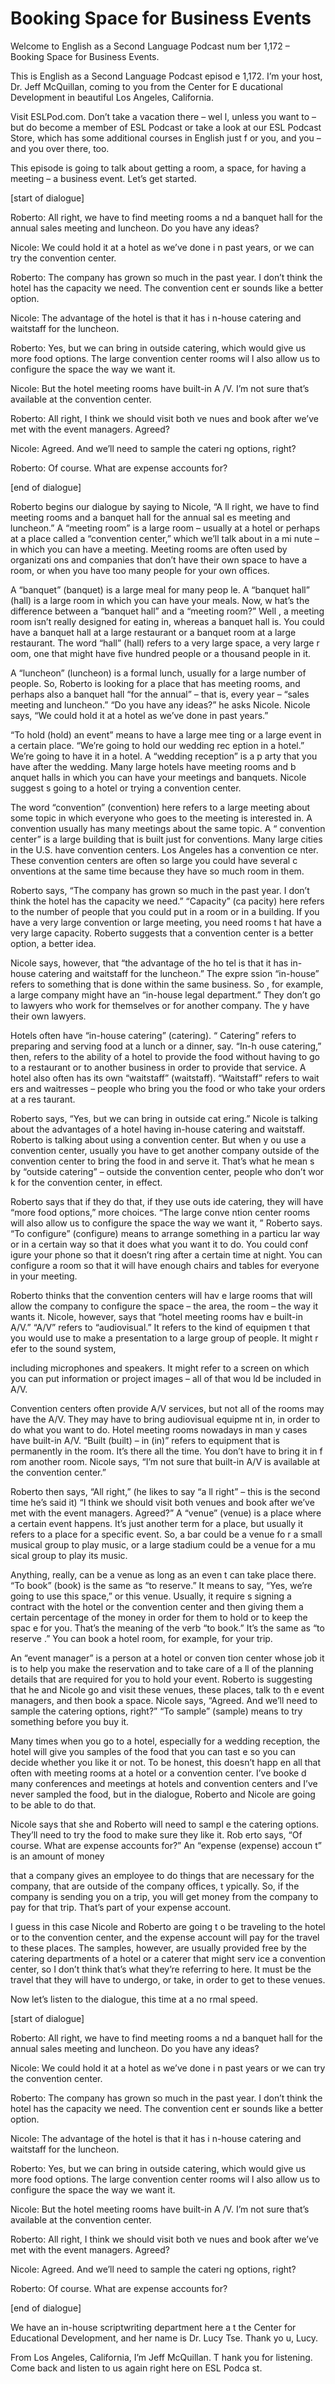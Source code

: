 # Booking Space for Business Events

Welcome to English as a Second Language Podcast num ber 1,172 – Booking Space for Business Events. 

This is English as a Second Language Podcast episod e 1,172. I’m your host, Dr. Jeff McQuillan, coming to you from the Center for E ducational Development in beautiful Los Angeles, California. 

Visit ESLPod.com. Don’t take a vacation there – wel l, unless you want to – but do become a member of ESL Podcast or take a look at  our ESL Podcast Store, which has some additional courses in English just f or you, and you – and you over there, too.  

This episode is going to talk about getting a room,  a space, for having a meeting – a business event. Let’s get started. 

[start of dialogue] 

Roberto: All right, we have to find meeting rooms a nd a banquet hall for the annual sales meeting and luncheon. Do you have any ideas? 

Nicole: We could hold it at a hotel as we’ve done i n past years, or we can try the convention center. 

Roberto: The company has grown so much in the past year. I don’t think the hotel has the capacity we need. The convention cent er sounds like a better option.  

Nicole: The advantage of the hotel is that it has i n-house catering and waitstaff for the luncheon. 

Roberto: Yes, but we can bring in outside catering,  which would give us more food options. The large convention center rooms wil l also allow us to configure the space the way we want it. 

Nicole: But the hotel meeting rooms have built-in A /V. I’m not sure that’s available at the convention center.  

Roberto: All right, I think we should visit both ve nues and book after we’ve met with the event managers. Agreed? 

Nicole: Agreed. And we’ll need to sample the cateri ng options, right? 

Roberto: Of course. What are expense accounts for? 

[end of dialogue] 

Roberto begins our dialogue by saying to Nicole, “A ll right, we have to find meeting rooms and a banquet hall for the annual sal es meeting and luncheon.” A “meeting room” is a large room – usually at a hotel  or perhaps at a place called a “convention center,” which we’ll talk about in a mi nute – in which you can have a meeting. Meeting rooms are often used by organizati ons and companies that don’t have their own space to have a room, or when you have too many people for your own offices.  

A “banquet” (banquet) is a large meal for many peop le. A “banquet hall” (hall) is a large room in which you can have your meals. Now, w hat’s the difference between a “banquet hall” and a “meeting room?” Well , a meeting room isn’t really designed for eating in, whereas a banquet hall is. You could have a banquet hall at a large restaurant or a banquet room at a large restaurant. The word “hall” (hall) refers to a very large space, a very large r oom, one that might have five hundred people or a thousand people in it.  

A “luncheon” (luncheon) is a formal lunch, usually for a large number of people. So, Roberto is looking for a place that has meeting  rooms, and perhaps also a banquet hall “for the annual” – that is, every year  – “sales meeting and luncheon.” “Do you have any ideas?” he asks Nicole.  Nicole says, “We could hold it at a hotel as we’ve done in past years.”  

“To hold (hold) an event” means to have a large mee ting or a large event in a certain place. “We’re going to hold our wedding rec eption in a hotel.” We’re going to have it in a hotel. A “wedding reception” is a p arty that you have after the wedding. Many large hotels have meeting rooms and b anquet halls in which you can have your meetings and banquets. Nicole suggest s going to a hotel or trying a convention center.  

The word “convention” (convention) here refers to a  large meeting about some topic in which everyone who goes to the meeting is interested in. A convention usually has many meetings about the same topic. A “ convention center” is a large building that is built just for conventions. Many large cities in the U.S. have convention centers. Los Angeles has a convention ce nter. These convention centers are often so large you could have several c onventions at the same time because they have so much room in them.   

 Roberto says, “The company has grown so much in the  past year. I don’t think the hotel has the capacity we need.” “Capacity” (ca pacity) here refers to the number of people that you could put in a room or in  a building. If you have a very large convention or large meeting, you need rooms t hat have a very large capacity. Roberto suggests that a convention center  is a better option, a better idea.  

Nicole says, however, that “the advantage of the ho tel is that it has in-house catering and waitstaff for the luncheon.” The expre ssion “in-house” refers to something that is done within the same business. So , for example, a large company might have an “in-house legal department.” They don’t go to lawyers who work for themselves or for another company. The y have their own lawyers.  

Hotels often have “in-house catering” (catering). “ Catering” refers to preparing and serving food at a lunch or a dinner, say. “In-h ouse catering,” then, refers to the ability of a hotel to provide the food without having to go to a restaurant or to another business in order to provide that service. A hotel also often has its own “waitstaff” (waitstaff). “Waitstaff” refers to wait ers and waitresses – people who bring you the food or who take your orders at a res taurant.  

Roberto says, “Yes, but we can bring in outside cat ering.” Nicole is talking about the advantages of a hotel having in-house catering and waitstaff. Roberto is talking about using a convention center. But when y ou use a convention center, usually you have to get another company outside of the convention center to bring the food in and serve it. That’s what he mean s by “outside catering” – outside the convention center, people who don’t wor k for the convention center, in effect.  

Roberto says that if they do that, if they use outs ide catering, they will have “more food options,” more choices. “The large conve ntion center rooms will also allow us to configure the space the way we want it, ” Roberto says. “To configure” (configure) means to arrange something in a particu lar way or in a certain way so that it does what you want it to do. You could conf igure your phone so that it doesn’t ring after a certain time at night. You can  configure a room so that it will have enough chairs and tables for everyone in your meeting.  

Roberto thinks that the convention centers will hav e large rooms that will allow the company to configure the space – the area, the room – the way it wants it. Nicole, however, says that “hotel meeting rooms hav e built-in A/V.” “A/V” refers to “audiovisual.” It refers to the kind of equipmen t that you would use to make a presentation to a large group of people. It might r efer to the sound system,  

including microphones and speakers. It might refer to a screen on which you can put information or project images – all of that wou ld be included in A/V.  

Convention centers often provide A/V services, but not all of the rooms may have the A/V. They may have to bring audiovisual equipme nt in, in order to do what you want to do. Hotel meeting rooms nowadays in man y cases have built-in A/V. “Built (built) – in (in)” refers to equipment that is permanently in the room. It’s there all the time. You don’t have to bring it in f rom another room. Nicole says, “I’m not sure that built-in A/V is available at the  convention center.”  

Roberto then says, “All right,” (he likes to say “a ll right” – this is the second time he’s said it) “I think we should visit both venues and book after we’ve met with the event managers. Agreed?” A “venue” (venue) is a  place where a certain event happens. It’s just another term for a place, but usually it refers to a place for a specific event. So, a bar could be a venue fo r a small musical group to play music, or a large stadium could be a venue for a mu sical group to play its music.  

Anything, really, can be a venue as long as an even t can take place there. “To book” (book) is the same as “to reserve.” It means to say, “Yes, we’re going to use this space,” or this venue. Usually, it require s signing a contract with the hotel or the convention center and then giving them  a certain percentage of the money in order for them to hold or to keep the spac e for you. That’s the meaning of the verb “to book.” It’s the same as “to reserve .” You can book a hotel room, for example, for your trip.  

An “event manager” is a person at a hotel or conven tion center whose job it is to help you make the reservation and to take care of a ll of the planning details that are required for you to hold your event. Roberto is  suggesting that he and Nicole go and visit these venues, these places, talk to th e event managers, and then book a space. Nicole says, “Agreed. And we’ll need to sample the catering options, right?” “To sample” (sample) means to try something before you buy it.  

Many times when you go to a hotel, especially for a  wedding reception, the hotel will give you samples of the food that you can tast e so you can decide whether you like it or not. To be honest, this doesn’t happ en all that often with meeting rooms at a hotel or a convention center. I’ve booke d many conferences and meetings at hotels and convention centers and I’ve never sampled the food, but in the dialogue, Roberto and Nicole are going to be  able to do that.  

Nicole says that she and Roberto will need to sampl e the catering options. They’ll need to try the food to make sure they like it. Rob erto says, “Of course. What are expense accounts for?” An “expense (expense) accoun t” is an amount of money  

that a company gives an employee to do things that are necessary for the company, that are outside of the company offices, t ypically. So, if the company is sending you on a trip, you will get money from the company to pay for that trip. That’s part of your expense account.  

I guess in this case Nicole and Roberto are going t o be traveling to the hotel or to the convention center, and the expense account will  pay for the travel to these places. The samples, however, are usually provided free by the catering departments of a hotel or a caterer that might serv ice a convention center, so I don’t think that’s what they’re referring to here. It must be the travel that they will have to undergo, or take, in order to get to these venues.  

Now let’s listen to the dialogue, this time at a no rmal speed. 

[start of dialogue] 

Roberto: All right, we have to find meeting rooms a nd a banquet hall for the annual sales meeting and luncheon. Do you have any ideas? 

Nicole: We could hold it at a hotel as we’ve done i n past years or we can try the convention center. 

Roberto: The company has grown so much in the past year. I don’t think the hotel has the capacity we need. The convention cent er sounds like a better option.  

Nicole: The advantage of the hotel is that it has i n-house catering and waitstaff for the luncheon. 

Roberto: Yes, but we can bring in outside catering,  which would give us more food options. The large convention center rooms wil l also allow us to configure the space the way we want it. 

Nicole: But the hotel meeting rooms have built-in A /V. I’m not sure that’s available at the convention center.  

Roberto: All right, I think we should visit both ve nues and book after we’ve met with the event managers. Agreed? 

Nicole: Agreed. And we’ll need to sample the cateri ng options, right? 

Roberto: Of course. What are expense accounts for?  

 [end of dialogue] 

We have an in-house scriptwriting department here a t the Center for Educational Development, and her name is Dr. Lucy Tse. Thank yo u, Lucy. 

From Los Angeles, California, I’m Jeff McQuillan. T hank you for listening. Come back and listen to us again right here on ESL Podca st.  

